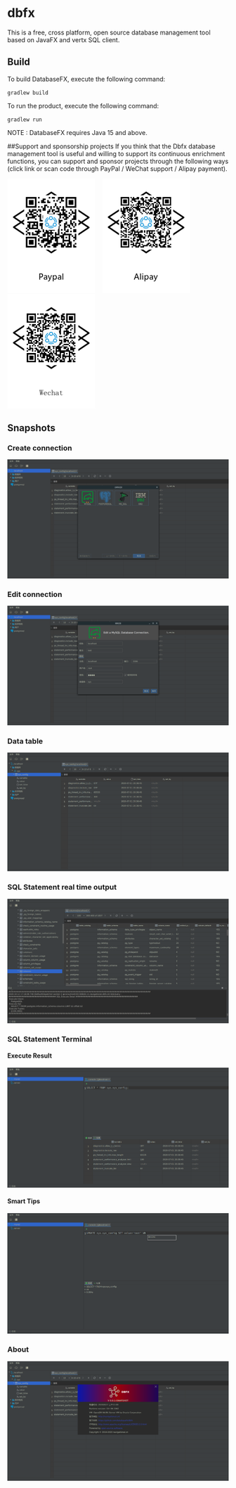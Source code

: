 # dbfx

This is a free, cross platform, open source database management tool based on JavaFX and vertx SQL client.

## Build
To build DatabaseFX, execute the following command:
```
gradlew build
```
To run the product, execute the following command:
```
gradlew run
```
NOTE : DatabaseFX requires Java 15 and above.

##Support and sponsorship projects
If you think that the Dbfx database management tool is useful and willing to support its continuous enrichment functions,
you can support and sponsor projects through the following ways (click link or scan code through PayPal / WeChat support / Alipay payment).<br/>

![support project](./SNAPSHOTS/donate/paypal.png)&nbsp;&nbsp;&nbsp;
![support project](./SNAPSHOTS/donate/alipay.png)&nbsp;&nbsp;&nbsp;
![support project](./SNAPSHOTS/donate/wechat.png)&nbsp;&nbsp;&nbsp;

## Snapshots

### Create  connection
![Loading Fail](./SNAPSHOTS/a.png)

### Edit connection
![Loading Fail](./SNAPSHOTS/b.png)

### Data table
![Loading Fail](./SNAPSHOTS/c.png)

### SQL Statement real time output
![Loading Fail](./SNAPSHOTS/e.png)

### SQL Statement Terminal
#### Execute Result
![Loading Fail](./SNAPSHOTS/f.png)

#### Smart Tips
![Loading Fail](./SNAPSHOTS/g.png)

### About
![Loading Fail](SNAPSHOTS/d.png)


